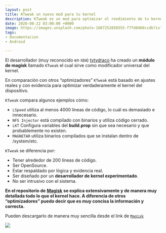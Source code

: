 ```yaml
---
layout: post
title: KTweak un nuevo mod para tu kernel
description: KTweak es un mod para optimizar el rendimiento de tu kernel en Android.
date: 2020-08-22 03:00:00 +0000
image: https://images.unsplash.com/photo-1607252650355-f7fd0460ccdb?ixlib=rb-1.2.1&ixid=MnwxMjA3fDB8MHxwaG90by1wYWdlfHx8fGVufDB8fHx8&auto=format&fit=crop&w=870&q=80
tags:
- Documentacion
- Android

---
```

El desarrollador (muy reconocido en `XDA`) [tytydraco](https://github.com/tytydraco) ha creado un **módulo de magisk** llamado `KTweak` el cual sirve como modificador universal del kernel.

En comparación con otros “optimizadores” `KTweak` está basado en ajustes reales y con evidencia para optimizar verdaderamente el kernel del dispositivo.

`KTweak` compara algunos ejemplos cómo:

* `LSpeed` utiliza al menos 4000 líneas de código, lo cuál es demasiado e innecesario.
* `NFS Injector` está compilado con binarios y utiliza código cerrado.
* `LKT` Configura variables del **build.prop** sin que sea necesario y que probablemente no existen.
* `MAGNETAR` utiliza binarios compilados que se instalan dentro de /system/etc.

`KTweak` se diferencia por:

* Tener alrededor de 200 líneas de código.
* Ser OpenSource.
* Estar respaldado por lógica y evidencia real.
* Ser diseñado por un **desarrollador de kernel experimentado**.
* No ser intrusivo con el sistema.

**En el repositorio de** [**Magisk**](https://github.com/Magisk-Modules-Alt-Repo/ktweak) **se explica extensivamente y de manera muy detallada todo lo que el kernel hace. A diferencia de otros “optimizadores” puedo decir que es muy concisa la información y correcta.**

Pueden descargarlo de manera muy sencilla desde el link de [`Magisk`](https://github.com/Magisk-Modules-Alt-Repo/ktweak)

![](/uploads/magisk.png)